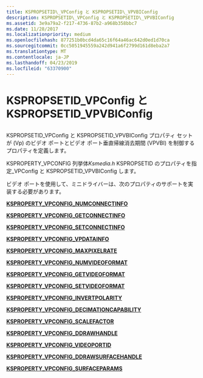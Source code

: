 ```yaml
---
title: KSPROPSETID\_VPConfig と KSPROPSETID\_VPVBIConfig
description: KSPROPSETID\_VPConfig と KSPROPSETID\_VPVBIConfig
ms.assetid: 3e9a79a2-f217-4736-87b2-a968b358bbc7
ms.date: 11/28/2017
ms.localizationpriority: medium
ms.openlocfilehash: 877251b0bcd4da65c16f64a46ac642d0ed1d70ca
ms.sourcegitcommit: 0cc5051945559a242d941a6f2799d161d8eba2a7
ms.translationtype: MT
ms.contentlocale: ja-JP
ms.lasthandoff: 04/23/2019
ms.locfileid: "63370900"
---
```

# <a name="kspropsetidvpconfig-and-kspropsetidvpvbiconfig"></a>KSPROPSETID\_VPConfig と KSPROPSETID\_VPVBIConfig


## <span id="ddk_kspropsetid_vpconfig_and_kspropsetid_vpvbiconfig_ks"></span><span id="DDK_KSPROPSETID_VPCONFIG_AND_KSPROPSETID_VPVBICONFIG_KS"></span>


KSPROPSETID\_VPConfig と KSPROPSETID\_VPVBIConfig プロパティ セットが (Vp) のビデオ ポートとビデオ ポート垂直帰線消去期間 (VPVBI) を制御するプロパティを定義します。

KSPROPERTY\_VPCONFIG 列挙体*Ksmedia.h* KSPROPSETID のプロパティを指定\_VPConfig と KSPROPSETID\_VPVBIConfig します。

ビデオ ポートを使用して、ミニドライバーは、次のプロパティのサポートを実装する必要があります。

[**KSPROPERTY\_VPCONFIG\_NUMCONNECTINFO**](ksproperty-vpconfig-numconnectinfo.md)

[**KSPROPERTY\_VPCONFIG\_GETCONNECTINFO**](ksproperty-vpconfig-getconnectinfo.md)

[**KSPROPERTY\_VPCONFIG\_SETCONNECTINFO**](ksproperty-vpconfig-setconnectinfo.md)

[**KSPROPERTY\_VPCONFIG\_VPDATAINFO**](ksproperty-vpconfig-vpdatainfo.md)

[**KSPROPERTY\_VPCONFIG\_MAXPIXELRATE**](ksproperty-vpconfig-maxpixelrate.md)

[**KSPROPERTY\_VPCONFIG\_NUMVIDEOFORMAT**](ksproperty-vpconfig-numvideoformat.md)

[**KSPROPERTY\_VPCONFIG\_GETVIDEOFORMAT**](ksproperty-vpconfig-getvideoformat.md)

[**KSPROPERTY\_VPCONFIG\_SETVIDEOFORMAT**](ksproperty-vpconfig-setvideoformat.md)

[**KSPROPERTY\_VPCONFIG\_INVERTPOLARITY**](ksproperty-vpconfig-invertpolarity.md)

[**KSPROPERTY\_VPCONFIG\_DECIMATIONCAPABILITY**](ksproperty-vpconfig-decimationcapability.md)

[**KSPROPERTY\_VPCONFIG\_SCALEFACTOR**](ksproperty-vpconfig-scalefactor.md)

[**KSPROPERTY\_VPCONFIG\_DDRAWHANDLE**](ksproperty-vpconfig-ddrawhandle.md)

[**KSPROPERTY\_VPCONFIG\_VIDEOPORTID**](ksproperty-vpconfig-videoportid.md)

[**KSPROPERTY\_VPCONFIG\_DDRAWSURFACEHANDLE**](ksproperty-vpconfig-ddrawsurfacehandle.md)

[**KSPROPERTY\_VPCONFIG\_SURFACEPARAMS**](ksproperty-vpconfig-surfaceparams.md)

 

 





